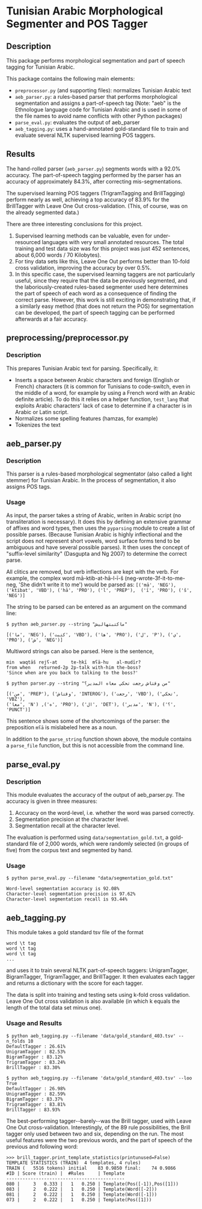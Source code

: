 # Tunisian Arabic Morphological Segmenter and POS Tagger

## Description
This package performs morphological segmentation and part of speech
tagging for Tunisian Arabic.

This package contains the following main elements:
* `preprocessor.py` (and supporting files): normalizes Tunisian Arabic
text
* `aeb_parser.py`: a rules-based parser that performs morphological 
segmentation and assigns a part-of-speech tag (Note: "aeb" 
is the Ethnologue language code for Tunisian Arabic and is 
used in some of the file names to avoid name conflicts with
other Python packages)
* `parse_eval.py`: evaluates the output of aeb_parser
* `aeb_tagging.py`: uses a hand-annotated gold-standard file to train 
and evaluate several NLTK supervised learning POS taggers.

## Results
The hand-rolled parser (`aeb_parser.py`) segments words with a 92.0% accuracy. The part-of-speech 
tagging performed by the parser has an accuracy of approximately 84.3%,
after correcting mis-segmentations.

The supervised learning POS taggers (TrigramTagging and BrillTagging)
perform nearly as well, achieving a top accuracy of 83.9% for the
BrillTagger with Leave One Out cross-validation. (This, of course, was
on the already segmented data.)

There are three interesting conclusions for this project.
1. Supervised learning methods can be valuable, even for under-
resourced languages with very small annotated resources. The total
training and test data size was for this project was just 452 sentences,
about 6,000 words / 70 Kilobytes).
2. For tiny data sets like this, Leave One Out performs 
better than 10-fold cross validation, improving the accuracy by over 
0.5%.
3. In this specific case, the supervised learning taggers are not
particularly useful, since they require that the data be previously
segmented, and the laboriously-created rules-based segmenter used here 
determines the part of speech of each word as a consequence of finding 
the correct parse. However, this work is still exciting in 
demonstrating that, if a similarly easy method (that does not return
the POS) for segmentation can be developed, the part of speech tagging
can be performed afterwards 
at a fair accuracy.

## preprocessing/preprocessor.py
### Description
This prepares Tunisian Arabic text for parsing. Specifically,
it:
* Inserts a space between Arabic characters and foreign
(English or French) characters (it is common for Tunisians 
to code-switch, even in the middle of a word, for example by
using a French word with an Arabic definite article). To do 
this it relies on a helper function, `test_lang` that 
exploits Arabic characters' lack of case to determine if a
character is in Arabic or Latin script.
* Normalizes some spelling features (hamzas, for example)
* Tokenizes the text

## aeb_parser.py

### Description
This parser is a rules-based morphological segmentator (also called a light stemmer) for 
Tunisian Arabic. In the process of segmentation, it also assigns
POS tags.

### Usage
As input, the parser takes a string of Arabic, writen in Arabic script 
(no transliteration is necessary). It does this by defining an
extensive grammar of affixes and word types, then uses the
`pyparsing` module to create a list of possible parses. 
(Because Tunisian Arabic is highly inflectional and the 
script does not represent short vowels, word surface forms
tend to be ambiguous and have several possible parses). It
then uses the concept of "suffix-level similarity" (Dasgupta 
and Ng 2007) to determine the correct parse.

All clitics are removed, but verb inflections are kept with the verb.
For example, the complex word mā-ktib-at-hā-l-ī-š 
(neg-wrote-3f-it-to-me-neg, 'She didn't write it to me') would be
parsed as: `[('mā', 'NEG'), ('ktibat', 'VBD'), ('hā', 'PRO'), ('l', 'PREP'), 
('ī', 'PRO'), ('š', 'NEG')]`

The string to be parsed can be entered as an argument on the command line:
```text
$ python aeb_parser.py --string "ماكتبتهاليش"

[('ما', 'NEG'), ('كتبت', 'VBD'), ('ها', 'PRO'), ('ل', 'P'), ('ي', 'PRO'), ('ش', 'NEG')]

```

Multiword strings can also be parsed. Here is the sentence, 

    min  waqtāš rejʕ-at     te-ḥkī  mʕā-hu   al-mudīr?
    from when   returned-2p 2p-talk with-him the-boss?
    'Since when are you back to talking to the boss?'

```text
$ python parser.py --string "من وقتاش رجعت تحكي معاه المدير؟"

[('من', 'PREP'), ('وقتاش', 'INTEROG'), ('رجعت', 'VBD'), ('تحكي', 'VBZ'), 
('معا', 'N') ,('ه', 'PRO'), ('ال', 'DET'), ('مدير', 'N'), ('؟', 'PUNCT')]
```
This sentence shows some of the shortcomings of the parser: the 
preposition `mʕā` is mislabeled here as a noun.

In addition to the `parse_string` function shown above, the module
contains a `parse_file` function, but this is not accessible from the command line.

## parse_eval.py

### Description
This module evaluates the accuracy of the output of aeb_parser.py. The
accuracy is given in three measures:
1. Accuracy on the word-level, i.e. whether the word was parsed correctly. 
2. Segmentation precision at the character level.
3. Segmentation recall at the character level.

The evaluation is performed using `data/segmentation_gold.txt`, a 
gold-standard file of 2,000 words, 
which were randomly selected (in groups of five) from the corpus text
and segmented by hand.

### Usage
```text
$ python parse_eval.py --filename "data/segmentation_gold.txt"

Word-level segmentation accuracy is 92.08% 
Character-level segmentation precision is 97.62% 
Character-level segmentation recall is 93.44%
```

## aeb_tagging.py

This module takes a gold standard tsv file of the format
```csv
word \t tag
word \t tag
word \t tag
...

```
and uses it to train several NLTK part-of-speech taggers:
UnigramTagger, BigramTagger, TrigramTagger, and BrillTagger.
It then evaluates each tagger and returns a dictionary with
the score for each tagger.

The data is split into training and testing sets using 
k-fold cross validation. Leave One Out cross validation is
also available (in which k equals the length of the total
data set minus one).

### Usage and Results
```text
$ python aeb_tagging.py --filename 'data/gold_standard_403.tsv' --n_folds 10
DefaultTagger : 26.61%
UnigramTagger : 82.53%
BigramTagger : 83.12%
TrigramTagger : 83.24%
BrillTagger : 83.30%

$ python aeb_tagging.py --filename 'data/gold_standard_403.tsv' --loo True
DefaultTagger : 26.98%
UnigramTagger : 82.59%
BigramTagger : 83.37%
TrigramTagger : 83.81%
BrillTagger : 83.93%

```

The best-performing tagger--barely--was the Brill tagger, used with
Leave One Out cross-validation. Interestingly, of the 89 
rule possibilities, the Brill tagger only used between two 
and six, depending on the run. The most useful 
features were the two previous words, and the part
 of speech of the previous and following word:
```text
>>> brill_tagger.print_template_statistics(printunused=False)
TEMPLATE STATISTICS (TRAIN)  4 templates, 4 rules)
TRAIN (   5516 tokens) initial    83 0.9850 final:    74 0.9866 
#ID | Score (train) |  #Rules     | Template
--------------------------------------------
080 |     3   0.333 |   1   0.250 | Template(Pos([-1]),Pos([1]))
083 |     2   0.222 |   1   0.250 | Template(Word([-2]))
081 |     2   0.222 |   1   0.250 | Template(Word([-1]))
073 |     2   0.222 |   1   0.250 | Template(Pos([1]))
```